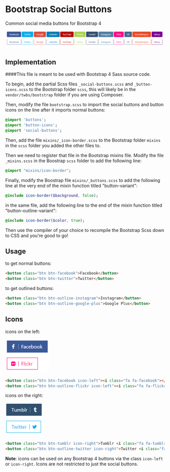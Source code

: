 # Bootstrap Social Buttons
Common social media buttons for Bootstrap 4

![Buttons](./img/all_buttons.png "Available Buttons")

## Implementation

####This file is meant to be used with Bootstrap 4 Sass source code. 

To begin, add the partial Scss files `_social-buttons.scss` and `_button-icons.scss` to the Bootstrap folder `scss`, this will likely be in the `vendor/twbs/bootstrap` folder if you are using Composer.

Then, modify the file `bootstrap.scss` to import the social buttons and button icons on the line after it imports normal buttons:
``` sass
@import 'buttons';
@import 'button-icons';
@import 'social-buttons';
```

Then, add the file `mixins/_icon-border.scss` to the Bootstrap folder `mixins` in the `scss` folder you added the other files to.

Then we need to register that file in the Bootstrap mixins file. Modify the file `_mixins.scss` in the Boostrap `scss` folder to add the following line:
``` sass
@import "mixins/icon-border";
```


Finally, modify the Boostrap file `mixins/_buttons.scss` to add the following line at the very end of the mixin function titled "button-variant":
``` sass
@include icon-border($background, false);
```

in the same file, add the following line to the end of the mixin function titled "button-outline-variant":
``` sass
@include icon-border($color, true);
```

Then use the compiler of your choice to recompile the Bootstrap Scss down to CSS and you're good to go!

## Usage

to get normal buttons:
``` html
<button class="btn btn-facebook">Facebook</button>
<button class="btn btn-twitter">Twitter</button>
```

to get outlined buttons:
``` html
<button class="btn btn-outline-instagram">Instagram</button>
<button class="btn btn-outline-google-plus">Google Plus</button>
```

## Icons

icons on the left:

![Icon on left](./img/icon_left.png "Icon on the left")

``` html
<button class="btn btn-facebook icon-left"><i class="fa fa-facebook"></i> Facebook</button>
<button class="btn btn-outline-flickr icon-left"><i class="fa fa-flickr"></i> Flickr</button>
```


icons on the right:

![Icon on right](./img/icon_right.png "Icon on the right")

``` html
<button class="btn btn-tumblr icon-right">Tumblr <i class="fa fa-tumblr"></i></button>
<button class="btn btn-outline-twitter icon-right">Twitter <i class="fa fa-twitter"></i></button>
```

**Note**: icons can be used on any Bootstrap 4 buttons via the class `icon-left` or `icon-right`. Icons are not restricted to just the social buttons.

